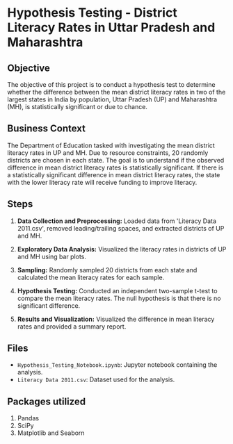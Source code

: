 # Hypothesis Testing - District Literacy Rates in Uttar Pradesh and Maharashtra

## Objective
The objective of this project is to conduct a hypothesis test to determine whether the difference between the mean district literacy rates in two of the largest states in India by population, Uttar Pradesh (UP) and Maharashtra (MH), is statistically significant or due to chance.

## Business Context
The Department of Education tasked with investigating the mean district literacy rates in UP and MH. Due to resource constraints, 20 randomly districts are chosen in each state. The goal is to understand if the observed difference in mean district literacy rates is statistically significant. If there is a statistically significant difference in mean district literacy rates, the state with the lower literacy rate will receive funding to improve literacy. 

## Steps

1. **Data Collection and Preprocessing:** Loaded data from 'Literacy Data 2011.csv', removed leading/trailing spaces, and extracted districts of UP and MH.

2. **Exploratory Data Analysis:** Visualized the literacy rates in districts of UP and MH using bar plots.

3. **Sampling:** Randomly sampled 20 districts from each state and calculated the mean literacy rates for each sample.

4. **Hypothesis Testing:** Conducted an independent two-sample t-test to compare the mean literacy rates. The null hypothesis is that there is no significant difference.

5. **Results and Visualization:** Visualized the difference in mean literacy rates and provided a summary report.

## Files

- `Hypothesis_Testing_Notebook.ipynb`: Jupyter notebook containing the analysis.
- `Literacy Data 2011.csv`: Dataset used for the analysis.

## Packages utilized 

1. Pandas
2. SciPy
3. Matplotlib and Seaborn


